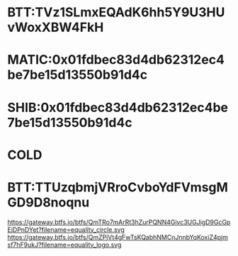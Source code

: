 # BTT:TVz1SLmxEQAdK6hh5Y9U3HUvWoxXBW4FkH
# MATIC:0x01fdbec83d4db62312ec4be7be15d13550b91d4c
# SHIB:0x01fdbec83d4db62312ec4be7be15d13550b91d4c

# COLD
# BTT:TTUzqbmjVRroCvboYdFVmsgMGD9D8noqnu

https://gateway.btfs.io/btfs/QmTRo7mArRt3hZurPQNN4Givc3UGJigD9GcGpEjDPnDYet?filename=equality_circle.svg
https://gateway.btfs.io/btfs/QmZPjVt4gFwTsKQabhNMCnJnnbYqKoxiZ4pjmsf7hF9ukJ?filename=equality_logo.svg
